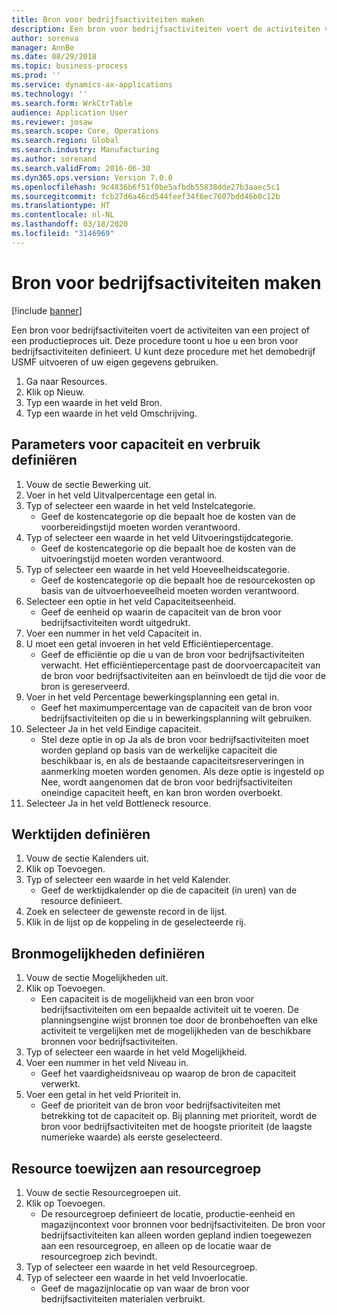 ```yaml
---
title: Bron voor bedrijfsactiviteiten maken
description: Een bron voor bedrijfsactiviteiten voert de activiteiten van een project of een productieproces uit.
author: sorenva
manager: AnnBe
ms.date: 08/29/2018
ms.topic: business-process
ms.prod: ''
ms.service: dynamics-ax-applications
ms.technology: ''
ms.search.form: WrkCtrTable
audience: Application User
ms.reviewer: josaw
ms.search.scope: Core, Operations
ms.search.region: Global
ms.search.industry: Manufacturing
ms.author: sorenand
ms.search.validFrom: 2016-06-30
ms.dyn365.ops.version: Version 7.0.0
ms.openlocfilehash: 9c4836b6f51f0be5afbdb55838dde27b3aaec5c1
ms.sourcegitcommit: fcb27d6a46cd544feef34f6ec7607bdd46b0c12b
ms.translationtype: HT
ms.contentlocale: nl-NL
ms.lasthandoff: 03/18/2020
ms.locfileid: "3146969"
---
```

# <a name="create-an-operations-resource"></a>Bron voor bedrijfsactiviteiten maken

[!include [banner](../../includes/banner.md)]

Een bron voor bedrijfsactiviteiten voert de activiteiten van een project of een productieproces uit. Deze procedure toont u hoe u een bron voor bedrijfsactiviteiten definieert. U kunt deze procedure met het demobedrijf USMF uitvoeren of uw eigen gegevens gebruiken.

1. Ga naar Resources.
2. Klik op Nieuw.
3. Typ een waarde in het veld Bron.
4. Typ een waarde in het veld Omschrijving.

## <a name="define-capacity-and-consumption-parameters"></a>Parameters voor capaciteit en verbruik definiëren
1. Vouw de sectie Bewerking uit.
2. Voer in het veld Uitvalpercentage een getal in.
3. Typ of selecteer een waarde in het veld Instelcategorie.
    * Geef de kostencategorie op die bepaalt hoe de kosten van de voorbereidingstijd moeten worden verantwoord.  
4. Typ of selecteer een waarde in het veld Uitvoeringstijdcategorie.
    * Geef de kostencategorie op die bepaalt hoe de kosten van de uitvoeringstijd moeten worden verantwoord.  
5. Typ of selecteer een waarde in het veld Hoeveelheidscategorie.
    * Geef de kostencategorie op die bepaalt hoe de resourcekosten op basis van de uitvoerhoeveelheid moeten worden verantwoord.  
6. Selecteer een optie in het veld Capaciteitseenheid.
    * Geef de eenheid op waarin de capaciteit van de bron voor bedrijfsactiviteiten wordt uitgedrukt.  
7. Voer een nummer in het veld Capaciteit in.
8. U moet een getal invoeren in het veld Efficiëntiepercentage.
    * Geef de efficiëntie op die u van de bron voor bedrijfsactiviteiten verwacht. Het efficiëntiepercentage past de doorvoercapaciteit van de bron voor bedrijfsactiviteiten aan en beïnvloedt de tijd die voor de bron is gereserveerd.  
9. Voer in het veld Percentage bewerkingsplanning een getal in.
    * Geef het maximumpercentage van de capaciteit van de bron voor bedrijfsactiviteiten op die u in bewerkingsplanning wilt gebruiken.  
10. Selecteer Ja in het veld Eindige capaciteit.
    * Stel deze optie in op Ja als de bron voor bedrijfsactiviteiten moet worden gepland op basis van de werkelijke capaciteit die beschikbaar is, en als de bestaande capaciteitsreserveringen in aanmerking moeten worden genomen. Als deze optie is ingesteld op Nee, wordt aangenomen dat de bron voor bedrijfsactiviteiten oneindige capaciteit heeft, en kan bron worden overboekt.  
11. Selecteer Ja in het veld Bottleneck resource.

## <a name="define-working-times"></a>Werktijden definiëren
1. Vouw de sectie Kalenders uit.
2. Klik op Toevoegen.
3. Typ of selecteer een waarde in het veld Kalender.
    * Geef de werktijdkalender op die de capaciteit (in uren) van de resource definieert.  
4. Zoek en selecteer de gewenste record in de lijst.
5. Klik in de lijst op de koppeling in de geselecteerde rij.

## <a name="define-resource-capabilities"></a>Bronmogelijkheden definiëren
1. Vouw de sectie Mogelijkheden uit.
2. Klik op Toevoegen.
    * Een capaciteit is de mogelijkheid van een bron voor bedrijfsactiviteiten om een bepaalde activiteit uit te voeren. De planningsengine wijst bronnen toe door de bronbehoeften van elke activiteit te vergelijken met de mogelijkheden van de beschikbare bronnen voor bedrijfsactiviteiten.  
3. Typ of selecteer een waarde in het veld Mogelijkheid.
4. Voer een nummer in het veld Niveau in.
    * Geef het vaardigheidsniveau op waarop de bron de capaciteit verwerkt.  
5. Voer een getal in het veld Prioriteit in.
    * Geef de prioriteit van de bron voor bedrijfsactiviteiten met betrekking tot de capaciteit op. Bij planning met prioriteit, wordt de bron voor bedrijfsactiviteiten met de hoogste prioriteit (de laagste numerieke waarde) als eerste geselecteerd.  

## <a name="assign-resource-to-resource-group"></a>Resource toewijzen aan resourcegroep
1. Vouw de sectie Resourcegroepen uit.
2. Klik op Toevoegen.
    * De resourcegroep definieert de locatie, productie-eenheid en magazijncontext voor bronnen voor bedrijfsactiviteiten. De bron voor bedrijfsactiviteiten kan alleen worden gepland indien toegewezen aan een resourcegroep, en alleen op de locatie waar de resourcegroep zich bevindt.  
3. Typ of selecteer een waarde in het veld Resourcegroep.
4. Typ of selecteer een waarde in het veld Invoerlocatie.
    * Geef de magazijnlocatie op van waar de bron voor bedrijfsactiviteiten materialen verbruikt.  

